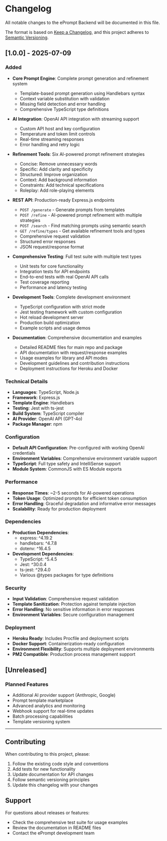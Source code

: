 # Changelog

All notable changes to the ePrompt Backend will be documented in this file.

The format is based on [Keep a Changelog](https://keepachangelog.com/en/1.0.0/),
and this project adheres to [Semantic Versioning](https://semver.org/spec/v2.0.0.html).

## [1.0.0] - 2025-07-09

### Added
- **Core Prompt Engine**: Complete prompt generation and refinement system
  - Template-based prompt generation using Handlebars syntax
  - Context variable substitution with validation
  - Missing field detection and error handling
  - Comprehensive TypeScript type definitions

- **AI Integration**: OpenAI API integration with streaming support
  - Custom API host and key configuration
  - Temperature and token limit controls
  - Real-time streaming responses
  - Error handling and retry logic

- **Refinement Tools**: Six AI-powered prompt refinement strategies
  - Concise: Remove unnecessary words
  - Specific: Add clarity and specificity
  - Structured: Improve organization
  - Context: Add background information
  - Constraints: Add technical specifications
  - Roleplay: Add role-playing elements

- **REST API**: Production-ready Express.js endpoints
  - `POST /generate` - Generate prompts from templates
  - `POST /refine` - AI-powered prompt refinement with multiple strategies
  - `POST /search` - Find matching prompts using semantic search
  - `GET /refine/types` - Get available refinement tools and types
  - Comprehensive request validation
  - Structured error responses
  - JSON request/response format

- **Comprehensive Testing**: Full test suite with multiple test types
  - Unit tests for core functionality
  - Integration tests for API endpoints
  - End-to-end tests with real OpenAI API calls
  - Test coverage reporting
  - Performance and latency testing

- **Development Tools**: Complete development environment
  - TypeScript configuration with strict mode
  - Jest testing framework with custom configuration
  - Hot reload development server
  - Production build optimization
  - Example scripts and usage demos

- **Documentation**: Comprehensive documentation and examples
  - Detailed README files for main repo and package
  - API documentation with request/response examples
  - Usage examples for library and API modes
  - Development guidelines and contribution instructions
  - Deployment instructions for Heroku and Docker

### Technical Details
- **Languages**: TypeScript, Node.js
- **Framework**: Express.js
- **Template Engine**: Handlebars
- **Testing**: Jest with ts-jest
- **Build System**: TypeScript compiler
- **AI Provider**: OpenAI API (GPT-4o)
- **Package Manager**: npm

### Configuration
- **Default API Configuration**: Pre-configured with working OpenAI credentials
- **Environment Variables**: Comprehensive environment variable support
- **TypeScript**: Full type safety and IntelliSense support
- **Module System**: CommonJS with ES Module exports

### Performance
- **Response Times**: ~2-5 seconds for AI-powered operations
- **Token Usage**: Optimized prompts for efficient token consumption
- **Error Handling**: Graceful degradation and informative error messages
- **Scalability**: Ready for production deployment

### Dependencies
- **Production Dependencies**:
  - express: ^4.19.2
  - handlebars: ^4.7.8
  - dotenv: ^16.4.5
- **Development Dependencies**:
  - TypeScript: ^5.4.5
  - Jest: ^30.0.4
  - ts-jest: ^29.4.0
  - Various @types packages for type definitions

### Security
- **Input Validation**: Comprehensive request validation
- **Template Sanitization**: Protection against template injection
- **Error Handling**: No sensitive information in error responses
- **Environment Variables**: Secure configuration management

### Deployment
- **Heroku Ready**: Includes Procfile and deployment scripts
- **Docker Support**: Containerization-ready configuration
- **Environment Flexibility**: Supports multiple deployment environments
- **PM2 Compatible**: Production process management support

## [Unreleased]

### Planned Features
- Additional AI provider support (Anthropic, Google)
- Prompt template marketplace
- Advanced analytics and monitoring
- Webhook support for real-time updates
- Batch processing capabilities
- Template versioning system

---

## Contributing

When contributing to this project, please:

1. Follow the existing code style and conventions
2. Add tests for new functionality
3. Update documentation for API changes
4. Follow semantic versioning principles
5. Update this changelog with your changes

## Support

For questions about releases or features:
- Check the comprehensive test suite for usage examples
- Review the documentation in README files
- Contact the ePrompt development team
